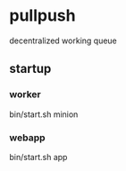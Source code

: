 # pullpush
decentralized working queue

## startup

### worker

bin/start.sh minion

### webapp

bin/start.sh app
